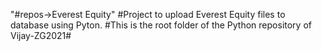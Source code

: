 "#repos->Everest Equity"
#Project to upload Everest Equity files to database using Pyton.
#This is the root folder of the Python repository of Vijay-ZG2021#